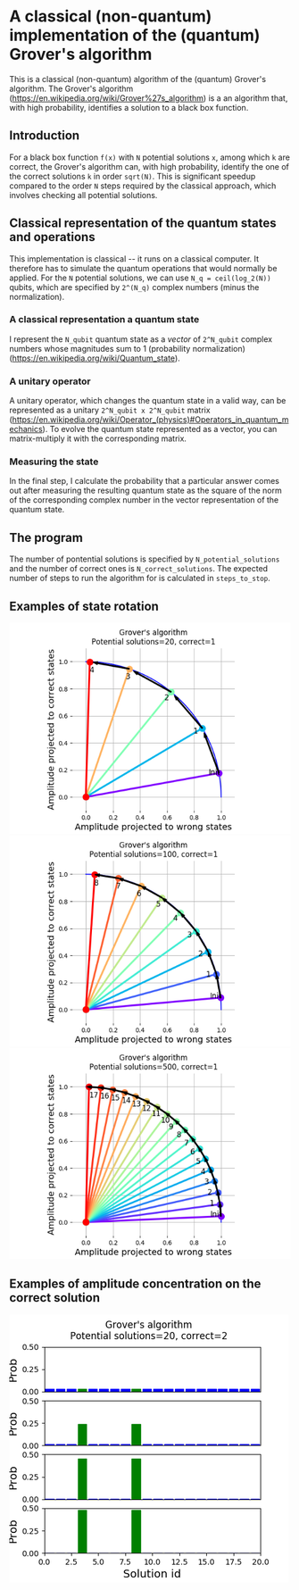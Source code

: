 # A classical (non-quantum) implementation of the (quantum) Grover's algorithm

This is a classical (non-quantum) algorithm of the (quantum) Grover's algorithm. The Grover's algorithm (https://en.wikipedia.org/wiki/Grover%27s_algorithm) is a an algorithm that, with high probability, identifies a solution to a black box function.

## Introduction
For a black box function `f(x)` with `N` potential solutions `x`, among which `k` are correct, the Grover's algorithm can, with high probability, identify the one of the correct solutions `k` in order `sqrt(N)`. This is significant speedup compared to the order `N` steps required by the classical approach, which involves checking all potential solutions.

## Classical representation of the quantum states and operations
This implementation is classical -- it runs on a classical computer. It therefore has to simulate the quantum operations that would normally be applied. For the `N` potential solutions, we can use `N_q = ceil(log_2(N))` qubits, which are specified by `2^(N_q)` complex numbers (minus the normalization).

### A classical representation a quantum state
I represent the `N_qubit` quantum state as a *vector* of `2^N_qubit` complex numbers whose magnitudes sum to 1 (probability normalization) (https://en.wikipedia.org/wiki/Quantum_state).

### A unitary operator
A unitary operator, which changes the quantum state in a valid way, can be represented as a unitary `2^N_qubit x 2^N_qubit` matrix (https://en.wikipedia.org/wiki/Operator_(physics)#Operators_in_quantum_mechanics). To evolve the quantum state represented as a vector, you can matrix-multiply it with the corresponding matrix.

### Measuring the state
In the final step, I calculate the probability that a particular answer comes out after measuring the resulting quantum state as the square of the norm of the corresponding complex number in the vector representation of the quantum state.

## The program
The number of pontential solutions is specified by `N_potential_solutions` and the number of correct ones is `N_correct_solutions`. The expected number of steps to run the algorithm for is calculated in `steps_to_stop`.  

## Examples of state rotation
![State rotation, example 1](grovers_rotation_20_1.png)
![State rotation, example 2](grovers_rotation_100_1.png)
![State rotation, example 2](grovers_rotation_500_1.png)

## Examples of amplitude concentration on the correct solution
![Amplitude concentration, example 1](grovers_probs_20_2.png)




